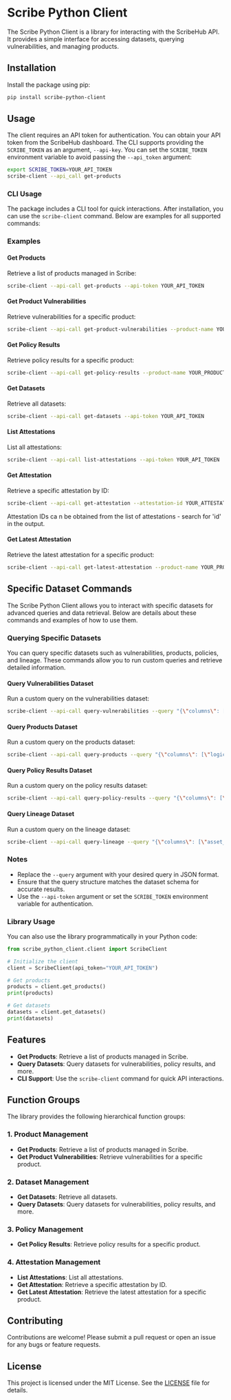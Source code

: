 # Scribe Python Client

The Scribe Python Client is a library for interacting with the ScribeHub API. It provides a simple interface for accessing datasets, querying vulnerabilities, and managing products.

## Installation

Install the package using pip:

```bash
pip install scribe-python-client
```

## Usage
The client requires an API token for authentication. You can obtain your API token from the ScribeHub dashboard.
The CLI supports providing the `SCRIBE_TOKEN` as an argument, `--api-key`. You can set the `SCRIBE_TOKEN` environment variable to avoid passing the `--api_token` argument:

```bash
export SCRIBE_TOKEN=YOUR_API_TOKEN
scribe-client --api_call get-products
```

### CLI Usage

The package includes a CLI tool for quick interactions. After installation, you can use the `scribe-client` command. Below are examples for all supported commands:

### Examples

#### Get Products
Retrieve a list of products managed in Scribe:
```bash
scribe-client --api-call get-products --api-token YOUR_API_TOKEN
```
#### Get Product Vulnerabilities
Retrieve vulnerabilities for a specific product:
```bash
scribe-client --api-call get-product-vulnerabilities --product-name YOUR_PRODUCT_NAME --api-token YOUR_API_TOKEN
```

#### Get Policy Results
Retrieve policy results for a specific product:
```bash
scribe-client --api-call get-policy-results --product-name YOUR_PRODUCT_NAME --api-token YOUR_API_TOKEN
```

#### Get Datasets
Retrieve all datasets:
```bash
scribe-client --api-call get-datasets --api-token YOUR_API_TOKEN
```

#### List Attestations
List all attestations:
```bash
scribe-client --api-call list-attestations --api-token YOUR_API_TOKEN
```
#### Get Attestation
Retrieve a specific attestation by ID:
```bash
scribe-client --api-call get-attestation --attestation-id YOUR_ATTESTATION_ID --api-token YOUR_API_TOKEN
```
Attestation IDs ca n be obtained from the list of attestations - search for 'id' in the output.

#### Get Latest Attestation
Retrieve the latest attestation for a specific product:
```bash
scribe-client --api-call get-latest-attestation --product-name YOUR_PRODUCT_NAME --api-token YOUR_API_TOKEN
```

## Specific Dataset Commands

The Scribe Python Client allows you to interact with specific datasets for advanced queries and data retrieval. Below are details about these commands and examples of how to use them.

### Querying Specific Datasets

You can query specific datasets such as vulnerabilities, products, policies, and lineage. These commands allow you to run custom queries and retrieve detailed information.

#### Query Vulnerabilities Dataset
Run a custom query on the vulnerabilities dataset:
```bash
scribe-client --api-call query-vulnerabilities --query "{\"columns\": [\"vulnerability_id\", \"severity\"], \"filters\": [{\"col\": \"severity\", \"op\": \"==\", \"val\": \"High\"}], \"orderby\": [], \"row_limit\": 10}"
```

#### Query Products Dataset
Run a custom query on the products dataset:
```bash
scribe-client --api-call query-products --query "{\"columns\": [\"logical_app\", \"logical_app_version\"], \"filters\": [{\"col\": \"logical_app\", \"op\": \"like\", \"val\": \"%example%\"}], \"orderby\": [], \"row_limit\": 5}"
```

#### Query Policy Results Dataset
Run a custom query on the policy results dataset:
```bash
scribe-client --api-call query-policy-results --query "{\"columns\": [\"status\", \"time_evaluated\"], \"filters\": [{\"col\": \"status\", \"op\": \"==\", \"val\": \"Passed\"}], \"orderby\": [], \"row_limit\": 10}"
```

#### Query Lineage Dataset
Run a custom query on the lineage dataset:
```bash
scribe-client --api-call query-lineage --query "{\"columns\": [\"asset_name\", \"asset_type\"], \"filters\": [{\"col\": \"asset_type\", \"op\": \"==\", \"val\": \"repo\"}], \"orderby\": [], \"row_limit\": 10}"
```

### Notes
- Replace the `--query` argument with your desired query in JSON format.
- Ensure that the query structure matches the dataset schema for accurate results.
- Use the `--api-token` argument or set the `SCRIBE_TOKEN` environment variable for authentication.

### Library Usage

You can also use the library programmatically in your Python code:

```python
from scribe_python_client.client import ScribeClient

# Initialize the client
client = ScribeClient(api_token="YOUR_API_TOKEN")

# Get products
products = client.get_products()
print(products)

# Get datasets
datasets = client.get_datasets()
print(datasets)
```

## Features

- **Get Products**: Retrieve a list of products managed in Scribe.
- **Query Datasets**: Query datasets for vulnerabilities, policy results, and more.
- **CLI Support**: Use the `scribe-client` command for quick API interactions.

## Function Groups

The library provides the following hierarchical function groups:

### 1. Product Management
- **Get Products**: Retrieve a list of products managed in Scribe.
- **Get Product Vulnerabilities**: Retrieve vulnerabilities for a specific product.

### 2. Dataset Management
- **Get Datasets**: Retrieve all datasets.
- **Query Datasets**: Query datasets for vulnerabilities, policy results, and more.

### 3. Policy Management
- **Get Policy Results**: Retrieve policy results for a specific product.

### 4. Attestation Management
- **List Attestations**: List all attestations.
- **Get Attestation**: Retrieve a specific attestation by ID.
- **Get Latest Attestation**: Retrieve the latest attestation for a specific product.

## Contributing

Contributions are welcome! Please submit a pull request or open an issue for any bugs or feature requests.

## License

This project is licensed under the MIT License. See the [LICENSE](LICENSE) file for details.